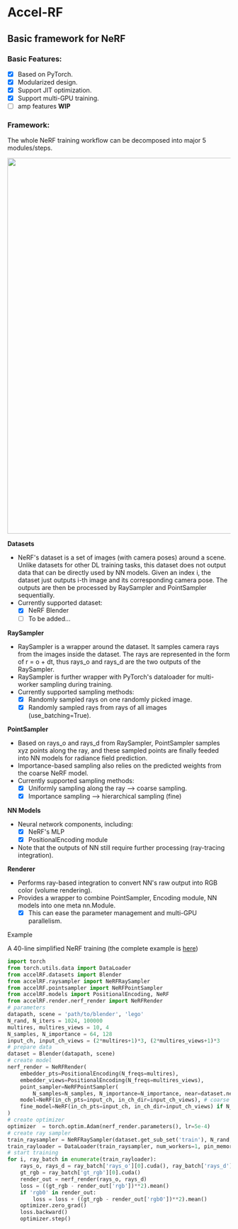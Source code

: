 # Accel-RF

## Basic framework for NeRF

### Basic Features: 
* [x] Based on PyTorch.
* [x] Modularized design.
* [x] Support JIT optimization.
* [x] Support multi-GPU training.
* [ ] amp features **WIP**
	
### Framework:

The whole NeRF training workflow can be decomposed into major 5 modules/steps.

<img src="https://bl3301files.storage.live.com/y4m_heZ4ahhH9_qTzlk2QJkWemhV3RqQoufrAhalXfsgqDiymrANqBPijViY8VXkFC70yld6OdaXOPYcSnpPAmeTn_v2O02PNS-MkvAiqTXe1odbhLDuJHajKfWm2wKBKnPLLiab-OXJtK8UciCpA3A18HUp3dbfMb4eGZkaGVPeOCi2cdUyR0eYSGWhaeC2-X_?width=3854&height=847&cropmode=none" width="3854" height="847" />

**Datasets**

* NeRF's dataset is a set of images (with camera poses) around a scene. Unlike datasets for other DL training tasks, this dataset does not output data that can be directly used by NN models. Given an index i, the dataset just outputs i-th image and its corresponding camera pose. The outputs are then be processed by RaySampler and PointSampler sequentially.
* Currently supported dataset:
    * [x] NeRF Blender
    * [ ] To be added…

**RaySampler**
* RaySampler is a wrapper around the dataset. It samples camera rays from the images inside the dataset. The rays are represented in the form of  r = o + dt, thus rays_o and rays_d are the two outputs of the RaySampler.
* RaySampler is further wrapper with PyTorch's dataloader for multi-worker sampling during training. 
* Currently supported sampling methods:
    * [x] Randomly sampled rays on one randomly picked image.
    * [x] Randomly sampled rays from rays of all images (use_batching=True).

**PointSampler**
* Based on rays_o and rays_d from RaySampler, PointSampler samples xyz points along the ray, and these sampled points are finally feeded into NN models for radiance field prediction.
* Importance-based sampling also relies on the predicted weights from the coarse NeRF model.
* Currently supported sampling methods:
    * [x] Uniformly sampling along the ray --> coarse sampling.
    * [x] Importance sampling --> hierarchical sampling (fine)

**NN Models**
* Neural network components, including:
    * [x] NeRF's MLP
    * [x] PositionalEncoding module
* Note that the outputs of NN still require further processing (ray-tracing integration).

**Renderer**
* Performs ray-based integration to convert NN's raw output into RGB color (volume rendering).
* Provides a wrapper to combine PointSampler, Encoding module, NN models into one meta nn.Module. 
    * [x] This can ease the parameter management and multi-GPU parallelism.

Example

A 40-line simplified NeRF training (the complete example is [here](example/nerf/))
```python
import torch
from torch.utils.data import DataLoader
from accelRF.datasets import Blender
from accelRF.raysampler import NeRFRaySampler
from accelRF.pointsampler import NeRFPointSampler
from accelRF.models import PositionalEncoding, NeRF
from accelRF.render.nerf_render import NeRFRender
# parameters
datapath, scene = 'path/to/blender', 'lego'
N_rand, N_iters = 1024, 100000
multires, multires_views = 10, 4
N_samples, N_importance = 64, 128
input_ch, input_ch_views = (2*multires+1)*3, (2*multires_views+1)*3
# prepare data
dataset = Blender(datapath, scene)
# create model
nerf_render = NeRFRender(
    embedder_pts=PositionalEncoding(N_freqs=multires),
    embedder_views=PositionalEncoding(N_freqs=multires_views),
    point_sampler=NeRFPointSampler(
        N_samples=N_samples, N_importance=N_importance, near=dataset.near, far=dataset.far),
    model=NeRF(in_ch_pts=input_ch, in_ch_dir=input_ch_views), # coarse model
    fine_model=NeRF(in_ch_pts=input_ch, in_ch_dir=input_ch_views) if N_importance > 0 else None
)
# create optimizer
optimizer  = torch.optim.Adam(nerf_render.parameters(), lr=5e-4)
# create ray sampler
train_raysampler = NeRFRaySampler(dataset.get_sub_set('train'), N_rand, N_iters)
train_rayloader = DataLoader(train_raysampler, num_workers=1, pin_memory=True)
# start training
for i, ray_batch in enumerate(train_rayloader):
    rays_o, rays_d = ray_batch['rays_o'][0].cuda(), ray_batch['rays_d'][0].cuda()
    gt_rgb = ray_batch['gt_rgb'][0].cuda()
    render_out = nerf_render(rays_o, rays_d)
    loss = ((gt_rgb - render_out['rgb'])**2).mean()
    if 'rgb0' in render_out:
        loss = loss + ((gt_rgb - render_out['rgb0'])**2).mean()
    optimizer.zero_grad()
    loss.backward()
    optimizer.step()
```
